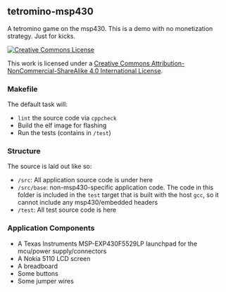 ## tetromino-msp430

A tetromino game on the msp430. This is a demo with no monetization strategy. Just for kicks.

<a rel="license" href="http://creativecommons.org/licenses/by-nc-sa/4.0/"><img alt="Creative Commons License" style="border-width:0" src="https://i.creativecommons.org/l/by-nc-sa/4.0/88x31.png" /></a>

This work is licensed under a <a rel="license" href="http://creativecommons.org/licenses/by-nc-sa/4.0/">Creative Commons Attribution-NonCommercial-ShareAlike 4.0 International License</a>.

### Makefile

The default task will:

- `lint` the source code via `cppcheck`
- Build the elf image for flashing
- Run the tests (contains in `/test`)

### Structure

The source is laid out like so:

- `/src`: All application source code is under here
- `/src/base`: non-msp430-specific application code. The code in this folder is included in the `test` target that is built with the host `gcc`, so it cannot include any msp430/embedded headers
- `/test`: All test source code is here

### Application Components

- A Texas Instruments MSP-EXP430F5529LP launchpad for the mcu/power supply/connectors
- A Nokia 5110 LCD screen
- A breadboard
- Some buttons
- Some jumper wires
